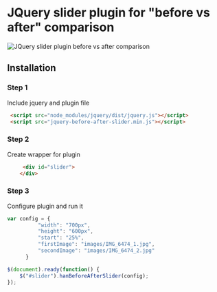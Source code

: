 # JQuery slider plugin for "before vs after" comparison 

![JQuery slider plugin before vs after comparison](https://raw.githubusercontent.com/hanumanum/before-after-slider/master/thumbnail.png)

## Installation

### Step 1
Include jquery and plugin file

```html
 <script src="node_modules/jquery/dist/jquery.js"></script>
 <script src="jquery-before-after-slider.min.js"></script>
```


### Step 2
Create wrapper for plugin

```html
     <div id="slider">
    </div>
```

### Step 3
Configure plugin and run it 

```javascript
var config = {
          "width": "700px",
          "height": "600px",
          "start": "25%",
          "firstImage": "images/IMG_6474_1.jpg",
          "secondImage": "images/IMG_6474_2.jpg"
      }

$(document).ready(function() {
    $("#slider").hanBeforeAfterSlider(config);
});
```

